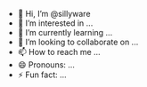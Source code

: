 - 👋 Hi, I’m @sillyware
- 👀 I’m interested in ...
- 🌱 I’m currently learning ...
- 💞️ I’m looking to collaborate on ...
- 📫 How to reach me ...
- 😄 Pronouns: ...
- ⚡ Fun fact: ...

<!---
sillyware/sillyware is a ✨ special ✨ repository because its `README.md` (this file) appears on your GitHub profile.
You can click the Preview link to take a look at your changes.
--->
